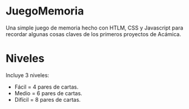 # JuegoMemoria

Una simple juego de memoria hecho con HTLM, CSS y Javascript para recordar algunas cosas claves de los primeros proyectos de Acámica. 

# Niveles

Incluye 3 niveles:

* Fácil = 4 pares de cartas.
* Medio = 6 pares de cartas.
* Difícil = 8 pares de cartas.
